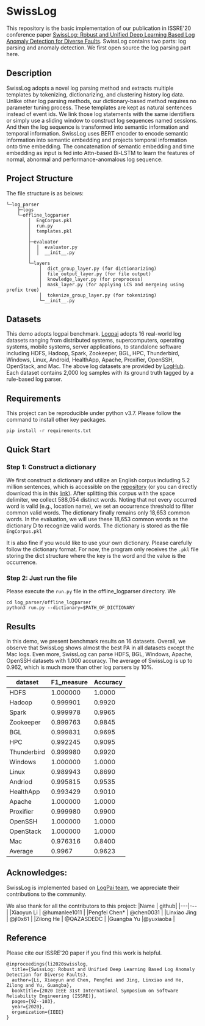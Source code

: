 # SwissLog
This repository is the basic implementation of our publication in ISSRE'20  conference paper [SwissLog: Robust and Unified Deep Learning Based Log Anomaly Detection for Diverse Faults](https://ieeexplore.ieee.org/abstract/document/9251078/). SwissLog contains two parts: log parsing and anomaly detection. We first open source the log parsing part here. 


## Description 
SwissLog adopts a novel log parsing method and extracts multiple templates by tokenizing, dictionarizing, and clustering history log data. Unlike other log parsing methods, our dictionary-based method requires no parameter tuning process. These templates are kept as natural sentences instead of event ids. We link those log statements with the same identifiers or simply use a sliding window to construct log sequences named sessions. And then the log sequence is transformed into semantic information and temporal information. SwissLog uses BERT encoder to encode semantic information into semantic embedding and projects temporal information onto time embedding. The concatenation of semantic embedding  and time embedding as input is fed into Attn-based Bi-LSTM to learn the features of normal, abnormal and performance-anomalous log sequence.

## Project Structure
The file structure is as belows:
```
└─log_parser
    ├─logs
    └─offline_logparser
        │  EngCorpus.pkl
        │  run.py
        │  templates.pkl
        │  
        ├─evaluator
        │  │  evaluator.py
        │  │  __init__.py
        │          
        └─layers
            │  dict_group_layer.py (for dictionarizing)
            │  file_output_layer.py (for file output)
            │  knowledge_layer.py (for preprocess)
            │  mask_layer.py (for applying LCS and mergeing using  prefix tree)
            │  tokenize_group_layer.py (for tokenizing)
            └─__init__.py
```

## Datasets
This demo adopts logpai benchmark. [Logpai](https://github.com/logpai/logparser) adopts 16 real-world log datasets ranging from distributed systems, supercomputers, operating systems, mobile systems, server applications, to standalone software including HDFS, Hadoop, Spark, Zookeeper, BGL, HPC, Thunderbird, Windows, Linux, Android, HealthApp, Apache, Proxifier, OpenSSH, OpenStack, and Mac. The above log datasets are provided by [LogHub](https://github.com/logpai/loghub). Each dataset contains 2,000 log samples with its ground truth tagged by a rule-based log parser.
## Requirements
This project can be reproducible under python v3.7. Please follow the command to install other key packages. 
```
pip install -r requirements.txt
```

## Quick Start
### Step 1: Construct a dictionary
We first construct a dictionary and utilize an English corpus including 5.2 million sentences, which is accessible on the [repository](https://github.com/brightmart/nlp_chinese_corpus) (or you can directly download this in this [link](https://storage.googleapis.com/nlp_chinese_corpus/translation2019zh.zip)). After splitting this corpus with the space delimiter, we collect 588,054 distinct words. Noting that not every occurred word is valid (e.g., location name), we set an occurrence threshold to filter common valid words. The dictionary finally remains only 18,653 common words. In the evaluation, we will use these 18,653 common words as the dictionary D to recognize valid words. The dictionary is stored as the file `EngCorpus.pkl`

It is also fine if you would like to use your own dictionary. Please carefully follow the dictionary format. For now, the program only receives the `.pkl` file storing the dict structure where the key is the word and the value is the occurrence. 

### Step 2: Just run the file
Please execute the `run.py` file in the offline_logparser directory. We 
```
cd log_parser/offline_logparser
python3 run.py --dictionary=$PATH_OF_DICTIONARY
```



## Results
In this demo, we present benchmark results on 16 datasets. Overall, we observe that SwissLog shows almost the best PA in all datasets except the Mac logs. Even more, SwissLog can parse HDFS, BGL, Windows, Apache, OpenSSH datasets with 1.000 accuracy. The average of SwissLog is up to 0.962, which is much more than other log parsers by 10%. 

|dataset | F1_measure |Accuracy |
|---|----|---|
| HDFS | 1.000000   |   1.0000|
| Hadoop | 0.999901  |    0.9920 |
|  Spark | 0.999978   |   0.9965|
| Zookeeper | 0.999763  |    0.9845|
|  BGL | 0.999831     | 0.9695|
|   HPC | 0.992245     | 0.9095|
|Thunderbird  |0.999980 |     0.9920|
|  Windows | 1.000000    |  1.0000|
|      Linux | 0.989943  |    0.8690|
|   Andriod | 0.995815   |   0.9535|
| HealthApp | 0.993429   |   0.9010|
|   Apache | 1.000000   |   1.0000|
|  Proxifier | 0.999980 |     0.9900|
|OpenSSH | 1.000000     | 1.0000|
|  OpenStack | 1.000000 |     1.0000|
|     Mac  |0.976316    |  0.8400|
|Average |0.9967 |0.9623 | 


## Acknowledges:
SwissLog is implemented based on [LogPai team](https://github.com/logpai), we appreciate their contributions to the community. 

We also thank for all the contributors to this project:
|Name | github|
|---|---|
|Xiaoyun Li | @humanlee1011 |
|Pengfei Chen* | @chen0031 |
|Linxiao Jing | @jl0x61 |
|Zilong He | @QAZASDEDC |
|Guangba Yu |@yuxiaoba |


## Reference
Please cite our ISSRE'20 paper if you find this work is helpful. 

```
@inproceedings{li2020swisslog,
  title={SwissLog: Robust and Unified Deep Learning Based Log Anomaly Detection for Diverse Faults},
  author={Li, Xiaoyun and Chen, Pengfei and Jing, Linxiao and He, Zilong and Yu, Guangba},
  booktitle={2020 IEEE 31st International Symposium on Software Reliability Engineering (ISSRE)},
  pages={92--103},
  year={2020},
  organization={IEEE}
}
```

